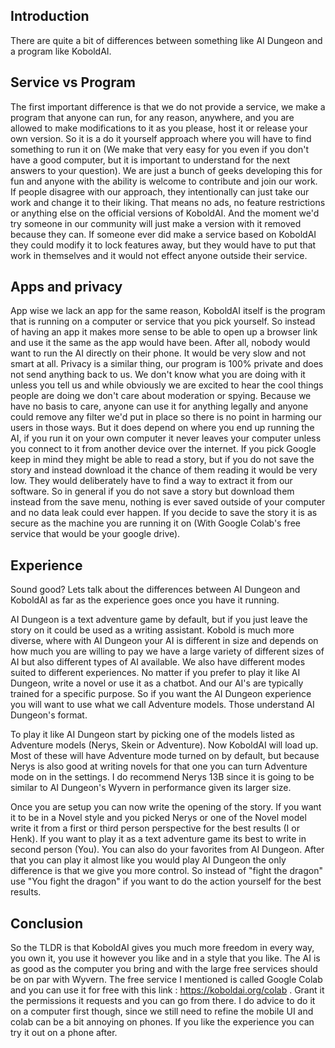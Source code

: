 ## Introduction

There are quite a bit of differences between something like AI Dungeon and a program like KoboldAI. 

## Service vs Program

The first important difference is that we do not provide a service, we make a program that anyone can run, for any reason, anywhere, and you are allowed to make modifications to it as you please, host it or release your own version. So it is a do it yourself approach where you will have to find something to run it on (We make that very easy for you even if you don't have a good computer, but it is important to understand for the next answers to your question). We are just a bunch of geeks developing this for fun and anyone with the ability is welcome to contribute and join our work. If people disagree with our approach, they intentionally can just take our work and change it to their liking. That means no ads, no feature restrictions or anything else on the official versions of KoboldAI. And the moment we'd try someone in our community will just make a version with it removed because they can. If someone ever did make a service based on KoboldAI they could modify it to lock features away, but they would have to put that work in themselves and it would not effect anyone outside their service.

## Apps and privacy

App wise we lack an app for the same reason, KoboldAI itself is the program that is running on a computer or service that you pick yourself. So instead of having an app it makes more sense to be able to open up a browser link and use it the same as the app would have been. After all, nobody would want to run the AI directly on their phone. It would be very slow and not smart at all. Privacy is a similar thing, our program is 100% private and does not send anything back to us. We don't know what you are doing with it unless you tell us and while obviously we are excited to hear the cool things people are doing we don't care about moderation or spying. Because we have no basis to care, anyone can use it for anything legally and anyone could remove any filter we'd put in place so there is no point in harming our users in those ways. But it does depend on where you end up running the AI, if you run it on your own computer it never leaves your computer unless you connect to it from another device over the internet. If you pick Google keep in mind they might be able to read a story, but if you do not save the story and instead download it the chance of them reading it would be very low. They would deliberately have to find a way to extract it from our software. So in general if you do not save a story but download them instead from the save menu, nothing is ever saved outside of your computer and no data leak could ever happen. If you decide to save the story it is as secure as the machine you are running it on (With Google Colab's free service that would be your google drive).

## Experience

Sound good? Lets talk about the differences between AI Dungeon and KoboldAI as far as the experience goes once you have it running.

AI Dungeon is a text adventure game by default, but if you just leave the story on it could be used as a writing assistant. Kobold is much more diverse, where with AI Dungeon your AI is different in size and depends on how much you are willing to pay we have a large variety of different sizes of AI but also different types of AI available. We also have different modes suited to different experiences. No matter if you prefer to play it like AI Dungeon, write a novel or use it as a chatbot. And our AI's are typically trained for a specific purpose. So if you want the AI Dungeon experience you will want to use what we call Adventure models. Those understand AI Dungeon's format.

To play it like AI Dungeon start by picking one of the models listed as Adventure models (Nerys, Skein or Adventure). Now KoboldAI will load up. Most of these will have Adventure mode turned on by default, but because Nerys is also good at writing novels for that one you can turn Adventure mode on in the settings. I do recommend Nerys 13B since it is going to be similar to AI Dungeon's Wyvern in performance given its larger size.

Once you are setup you can now write the opening of the story. If you want it to be in a Novel style and you picked Nerys or one of the Novel model write it from a first or third person perspective for the best results (I or Henk). If you want to play it as a text adventure game its best to write in second person (You). You can also do your favorites from AI Dungeon. After that you can play it almost like you would play AI Dungeon the only difference is that we give you more control. So instead of "fight the dragon" use "You fight the dragon" if you want to do the action yourself for the best results.

## Conclusion

So the TLDR is that KoboldAI gives you much more freedom in every way, you own it, you use it however you like and in a style that you like. The AI is as good as the computer you bring and with the large free services should be on par with Wyvern. The free service I mentioned is called Google Colab and you can use it for free with this link : https://koboldai.org/colab . Grant it the permissions it requests and you can go from there. I do advice to do it on a computer first though, since we still need to refine the mobile UI and colab can be a bit annoying on phones. If you like the experience you can try it out on a phone after.